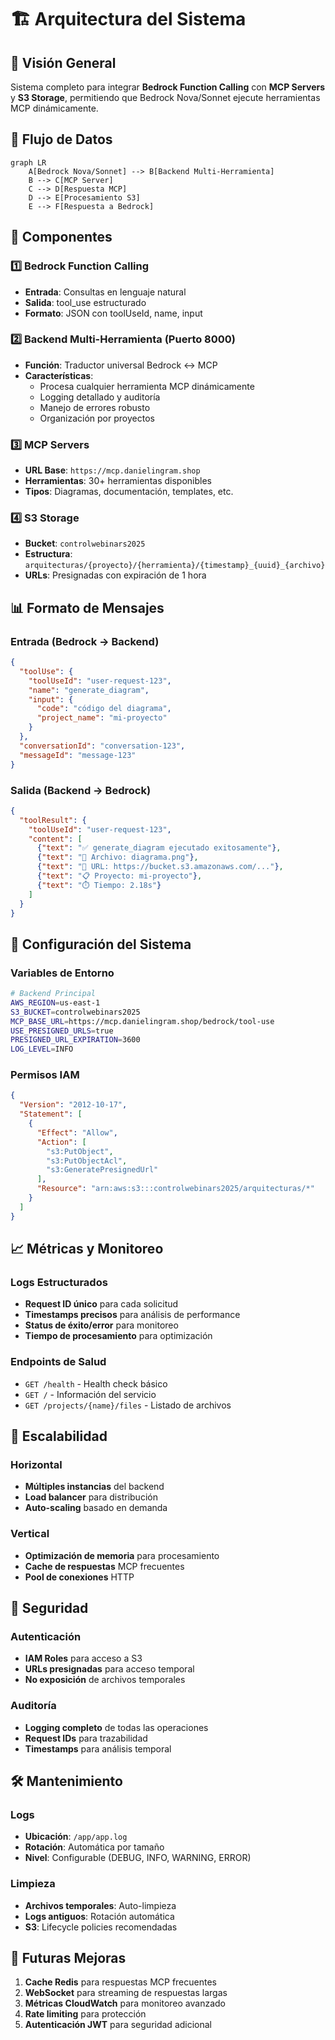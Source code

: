 # 🏗️ Arquitectura del Sistema

## 🎯 Visión General

Sistema completo para integrar **Bedrock Function Calling** con **MCP Servers** y **S3 Storage**, permitiendo que Bedrock Nova/Sonnet ejecute herramientas MCP dinámicamente.

## 🔄 Flujo de Datos

```mermaid
graph LR
    A[Bedrock Nova/Sonnet] --> B[Backend Multi-Herramienta]
    B --> C[MCP Server]
    C --> D[Respuesta MCP]
    D --> E[Procesamiento S3]
    E --> F[Respuesta a Bedrock]
```

## 🧩 Componentes

### 1️⃣ **Bedrock Function Calling**
- **Entrada**: Consultas en lenguaje natural
- **Salida**: tool_use estructurado
- **Formato**: JSON con toolUseId, name, input

### 2️⃣ **Backend Multi-Herramienta** (Puerto 8000)
- **Función**: Traductor universal Bedrock ↔ MCP
- **Características**:
  - Procesa cualquier herramienta MCP dinámicamente
  - Logging detallado y auditoría
  - Manejo de errores robusto
  - Organización por proyectos

### 3️⃣ **MCP Servers**
- **URL Base**: `https://mcp.danielingram.shop`
- **Herramientas**: 30+ herramientas disponibles
- **Tipos**: Diagramas, documentación, templates, etc.

### 4️⃣ **S3 Storage**
- **Bucket**: `controlwebinars2025`
- **Estructura**: `arquitecturas/{proyecto}/{herramienta}/{timestamp}_{uuid}_{archivo}`
- **URLs**: Presignadas con expiración de 1 hora

## 📊 Formato de Mensajes

### Entrada (Bedrock → Backend)
```json
{
  "toolUse": {
    "toolUseId": "user-request-123",
    "name": "generate_diagram",
    "input": {
      "code": "código del diagrama",
      "project_name": "mi-proyecto"
    }
  },
  "conversationId": "conversation-123",
  "messageId": "message-123"
}
```

### Salida (Backend → Bedrock)
```json
{
  "toolResult": {
    "toolUseId": "user-request-123",
    "content": [
      {"text": "✅ generate_diagram ejecutado exitosamente"},
      {"text": "📁 Archivo: diagrama.png"},
      {"text": "🔗 URL: https://bucket.s3.amazonaws.com/..."},
      {"text": "📋 Proyecto: mi-proyecto"},
      {"text": "⏱️ Tiempo: 2.18s"}
    ]
  }
}
```

## 🔧 Configuración del Sistema

### Variables de Entorno
```bash
# Backend Principal
AWS_REGION=us-east-1
S3_BUCKET=controlwebinars2025
MCP_BASE_URL=https://mcp.danielingram.shop/bedrock/tool-use
USE_PRESIGNED_URLS=true
PRESIGNED_URL_EXPIRATION=3600
LOG_LEVEL=INFO
```

### Permisos IAM
```json
{
  "Version": "2012-10-17",
  "Statement": [
    {
      "Effect": "Allow",
      "Action": [
        "s3:PutObject",
        "s3:PutObjectAcl",
        "s3:GeneratePresignedUrl"
      ],
      "Resource": "arn:aws:s3:::controlwebinars2025/arquitecturas/*"
    }
  ]
}
```

## 📈 Métricas y Monitoreo

### Logs Estructurados
- **Request ID único** para cada solicitud
- **Timestamps precisos** para análisis de performance
- **Status de éxito/error** para monitoreo
- **Tiempo de procesamiento** para optimización

### Endpoints de Salud
- `GET /health` - Health check básico
- `GET /` - Información del servicio
- `GET /projects/{name}/files` - Listado de archivos

## 🚀 Escalabilidad

### Horizontal
- **Múltiples instancias** del backend
- **Load balancer** para distribución
- **Auto-scaling** basado en demanda

### Vertical
- **Optimización de memoria** para procesamiento
- **Cache de respuestas** MCP frecuentes
- **Pool de conexiones** HTTP

## 🔐 Seguridad

### Autenticación
- **IAM Roles** para acceso a S3
- **URLs presignadas** para acceso temporal
- **No exposición** de archivos temporales

### Auditoría
- **Logging completo** de todas las operaciones
- **Request IDs** para trazabilidad
- **Timestamps** para análisis temporal

## 🛠️ Mantenimiento

### Logs
- **Ubicación**: `/app/app.log`
- **Rotación**: Automática por tamaño
- **Nivel**: Configurable (DEBUG, INFO, WARNING, ERROR)

### Limpieza
- **Archivos temporales**: Auto-limpieza
- **Logs antiguos**: Rotación automática
- **S3**: Lifecycle policies recomendadas

## 🔮 Futuras Mejoras

1. **Cache Redis** para respuestas MCP frecuentes
2. **WebSocket** para streaming de respuestas largas
3. **Métricas CloudWatch** para monitoreo avanzado
4. **Rate limiting** para protección
5. **Autenticación JWT** para seguridad adicional
